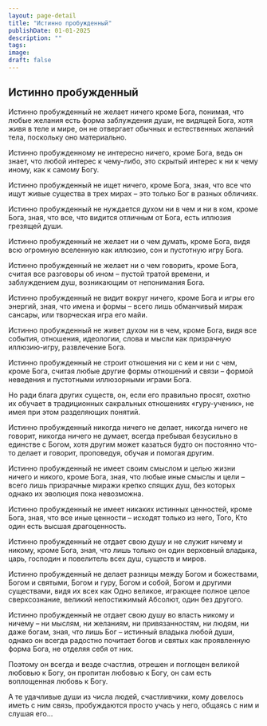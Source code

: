 ```yaml
---
layout: page-detail
title: "Истинно пробужденный"
publishDate: 01-01-2025
description: ""
tags:
image:
draft: false
---
```


## Истинно пробужденный
Истинно пробужденный не желает ничего кроме Бога, понимая, что любые желания есть форма заблуждения души, не видящей Бога, хотя живя в теле и мире, он не отвергает обычных и естественных желаний тела, поскольку оно материально.

Истинно пробужденному не интересно ничего, кроме Бога, ведь он знает, что любой интерес к чему-либо, это скрытый интерес к ни к чему иному, как к самому Богу.

Истинно пробужденный не ищет ничего, кроме Бога, зная, что все что ищут живые существа в трех мирах – это только Бог в разных обличиях.

Истинно пробужденный не нуждается духом ни в чем и ни в ком, кроме Бога, зная, что все, что видится отличным от Бога, есть иллюзия грезящей души.

Истинно пробужденный не желает ни о чем думать, кроме Бога, видя всю огромную вселенную как иллюзию, сон и пустотную игру Бога.

Истинно пробужденный не желает ни о чем говорить, кроме Бога, считая все разговоры об ином – пустой тратой времени, и заблуждением душ, возникающим от непонимания Бога.

Истинно пробужденный не видит вокруг ничего, кроме Бога и игры его энергий, зная, что имена и формы – всего лишь обманчивый мираж сансары, или творческая игра его майи.

Истинно пробужденный не живет духом ни в чем, кроме Бога, видя все события, отношения, идеологии, слова и мысли как призрачную иллюзию-игру, развлечение Бога.

Истинно пробужденный не строит отношения ни с кем и ни с чем, кроме Бога, считая любые другие формы отношений и связи – формой неведения и пустотными иллюзорными играми Бога.

Но ради блага других существ, он, если его правильно просят, охотно их обучает в традиционных сакральных отношениях «гуру-ученик», не имея при этом разделяющих понятий.

Истинно пробужденный никогда ничего не делает, никогда ничего не говорит, никогда ничего не думает, всегда пребывая безусильно в единстве с Богом, хотя другим может казаться будто он постоянно что-то делает и говорит, проповедуя, обучая и помогая другим.

Истинно пробужденный не имеет своим смыслом и целью жизни ничего и никого, кроме Бога, зная, что любые иные смыслы и цели – всего лишь призрачные миражи крепко спящих душ, без которых однако их эволюция пока невозможна.

Истинно пробужденный не имеет никаких истинных ценностей, кроме Бога, зная, что все иные ценности – исходят только из него, Того, Кто один есть высшая драгоценность.

Истинно пробужденный не отдает свою душу и не служит ничему и никому, кроме Бога, зная, что лишь только он один верховный владыка, царь, господин и повелитель всех душ, существ и миров.

Истинно пробужденный не делает разницы между Богом и божествами, Богом и святыми, Богом и гуру, Богом и собой, Богом и другими существами, видя их всех как Одно великое, играющее полное целое сверхсознание, великий непостижимый Абсолют, один без другого.

Истинно пробужденный не отдает свою душу во власть никому и ничему – ни мыслям, ни желаниям, ни привязанностям, ни людям, ни даже богам, зная, что лишь Бог – истинный владыка любой души, однако он всегда радостно почитает богов и святых как проявленную форма Бога, не отделяя себя от них.

Поэтому он всегда и везде счастлив, отрешен и поглощен великой любовью к Богу, он пропитан любовью к Богу, он сам есть воплощенная любовь к Богу.

А те удачливые души из числа людей, счастливчики, кому довелось иметь с ним связь, пробуждаются просто учась у него, общаясь с ним и слушая его...
  
  
